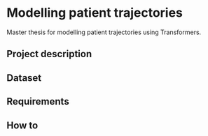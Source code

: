 # Modelling patient trajectories
Master thesis for modelling patient trajectories using Transformers. 


## Project description

## Dataset


## Requirements


## How to
